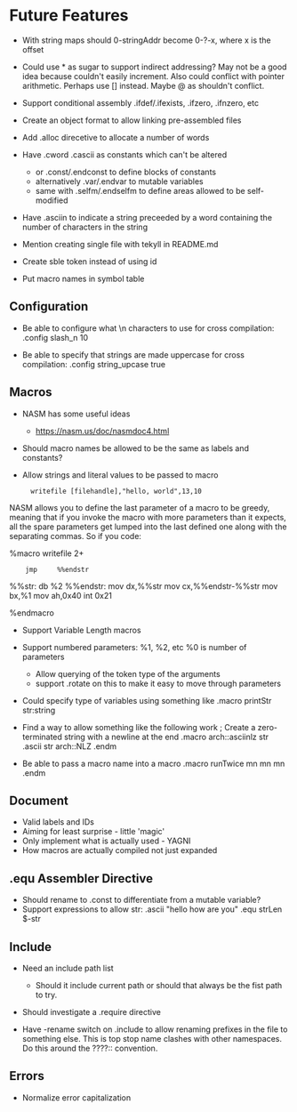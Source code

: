 # Future Features

* With string maps should 0-stringAddr become 0-?-x, where x is the offset

* Could use * as sugar to support indirect addressing? May not be a good idea because couldn't easily increment.  Also could conflict with pointer arithmetic. Perhaps use [] instead.  Maybe @ as shouldn't conflict.

* Support conditional assembly .ifdef/.ifexists, .ifzero, .ifnzero, etc

* Create an object format to allow linking pre-assembled files

* Add .alloc direcetive to allocate a number of words

* Have .cword .cascii as constants which can't be altered
  - or .const/.endconst to define blocks of constants
  - alternatively .var/.endvar to mutable variables
  - same with .selfm/.endselfm to define areas allowed
    to be self-modified

* Have .asciin to indicate a string preceeded by a word containing the
  number of characters in the string

* Mention creating single file with tekyll in README.md

* Create sble token instead of using id

* Put macro names in symbol table


## Configuration

* Be able to configure what \n characters to use for
  cross compilation:  .config slash_n 10

* Be able to specify that strings are made uppercase for cross
  compilation:   .config string_upcase true


## Macros

* NASM has some useful ideas
  - https://nasm.us/doc/nasmdoc4.html
* Should macro names be allowed to be the same as labels and constants?
* Allow strings and literal values to be passed to macro


        writefile [filehandle],"hello, world",13,10

NASM allows you to define the last parameter of a macro to be greedy, meaning that if you invoke the macro with more parameters than it expects, all the spare parameters get lumped into the last defined one along with the separating commas. So if you code:

%macro  writefile 2+

        jmp     %%endstr
  %%str:        db      %2
  %%endstr:
        mov     dx,%%str
        mov     cx,%%endstr-%%str
        mov     bx,%1
        mov     ah,0x40
        int     0x21

%endmacro

* Support Variable Length macros

* Support numbered parameters: %1, %2, etc
  %0 is number of parameters
  - Allow querying of the token type of the arguments
  - support .rotate on this to make it easy to move
    through parameters

* Could specify type of variables using something like
  .macro     printStr str:string


* Find a way to allow something like the following work
  ; Create a zero-terminated string with a newline at the end
  .macro      arch::asciinlz str
              .ascii str
              arch::NLZ
  .endm


* Be able to pass a macro name into a macro
  .macro     runTwice mn
             mn
             mn
  .endm


## Document
* Valid labels and IDs
* Aiming for least surprise - little 'magic'
* Only implement what is actually used - YAGNI
* How macros are actually compiled not just expanded


## .equ Assembler Directive

* Should rename to .const to differentiate from a mutable variable?
* Support expressions to allow
  str:   .ascii  "hello how are you"
  .equ   strLen $-str

## Include

* Need an include path list
  - Should it include current path or should that always be the fist path
    to try.

* Should investigate a .require directive

* Have -rename switch on .include to allow renaming prefixes
  in the file to something else.  This is top stop name clashes with
  other namespaces.  Do this around the ????:: convention.


## Errors

* Normalize error capitalization
